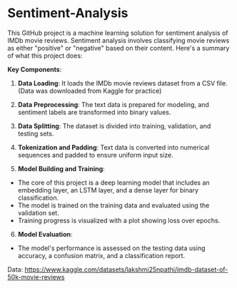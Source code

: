 # Sentiment-Analysis
This GitHub project is a machine learning solution for sentiment analysis of IMDb movie reviews. Sentiment analysis involves classifying movie reviews as either "positive" or "negative" based on their content. Here's a summary of what this project does:

**Key Components**:
1. **Data Loading**: It loads the IMDb movie reviews dataset from a CSV file. (Data was downloaded from Kaggle for practice)
2. **Data Preprocessing**: The text data is prepared for modeling, and sentiment labels are transformed into binary values.
3. **Data Splitting**: The dataset is divided into training, validation, and testing sets.
4. **Tokenization and Padding**: Text data is converted into numerical sequences and padded to ensure uniform input size.

5. **Model Building and Training**:
- The core of this project is a deep learning model that includes an embedding layer, an LSTM layer, and a dense layer for binary classification.
- The model is trained on the training data and evaluated using the validation set.
- Training progress is visualized with a plot showing loss over epochs.

6. **Model Evaluation**:
- The model's performance is assessed on the testing data using accuracy, a confusion matrix, and a classification report.

Data: https://www.kaggle.com/datasets/lakshmi25npathi/imdb-dataset-of-50k-movie-reviews
